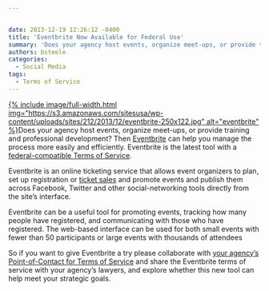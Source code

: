 ```yaml
---


date: 2013-12-19 12:26:12 -0400
title: 'Eventbrite Now Available for Federal Use'
summary: 'Does your agency host events, organize meet-ups, or provide training and professional development? &nbsp;Then&nbsp;Eventbrite&nbsp;can help you manage the process more easily and efficiently. Eventbrite is the latest tool with a&nbsp;federal-compatible Terms of Service. Eventbrite is an online ticketing service that allows event organizers to plan, set up registration or ticket sales and'
authors: bsteele
categories:
  - Social Media
tags:
  - Terms of Service
---
```


<p dir="ltr">
  <a href="https://s3.amazonaws.com/sitesusa/wp-content/uploads/sites/212/2013/12/eventbrite.jpg">
{% include image/full-width.html img="https://s3.amazonaws.com/sitesusa/wp-content/uploads/sites/212/2013/12/eventbrite-250x122.jpg" alt="eventbrite" %}</a>Does your agency host events, organize meet-ups, or provide training and professional development?  Then <a href="http://www.eventbrite.com/" target="_blank">Eventbrite</a> can help you manage the process more easily and efficiently. Eventbrite is the latest tool with a <a href="https://www.WHATEVER/resources/negotiated-terms-of-service-agreements/">federal-compatible Terms of Service</a>.
</p>

<p dir="ltr">
  Eventbrite is an online ticketing service that allows event organizers to plan, set up registration or <a href="https://www.eventbrite.com/l/sell-tickets/">ticket sales</a> and promote events and publish them across Facebook, Twitter and other social-networking tools directly from the site’s interface.
</p>

<p dir="ltr">
  Eventbrite can be a useful tool for promoting events, tracking how many people have registered,  and communicating with those who have registered. The web-based interface can be used for both small events with fewer than 50 participants or large events with thousands of attendees
</p>

<p dir="ltr">
  So if you want to give Eventbrite a try please collaborate with  <a href="https://www.WHATEVER/resources/agency-points-of-contact-for-federal-compatible-terms-of-service-agreements/">your agency’s Point-of-Contact for Terms of Service</a>  and share the Eventbrite terms of service with your agency’s lawyers, and explore whether this new tool can help meet your strategic goals.
</p>

<p dir="ltr">